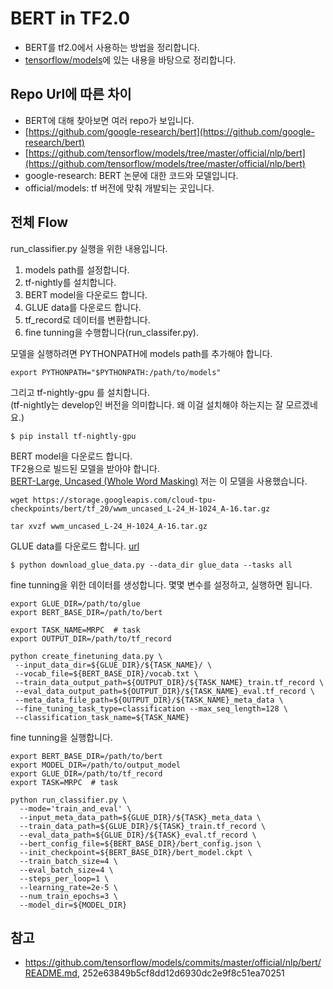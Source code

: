 # BERT in TF2.0

- BERT를 tf2.0에서 사용하는 방법을 정리합니다.
- [tensorflow/models](https://github.com/tensorflow/models/tree/master/official/nlp/bert)에 있는 내용을 바탕으로 정리합니다.


## Repo Url에 따른 차이

- BERT에 대해 찾아보면 여러 repo가 보입니다.
- [https://github.com/google-research/bert](https://github.com/google-research/bert)
- [https://github.com/tensorflow/models/tree/master/official/nlp/bert](https://github.com/tensorflow/models/tree/master/official/nlp/bert)
- google-research: BERT 논문에 대한 코드와 모델입니다.
- official/models: tf 버전에 맞춰 개발되는 곳입니다.

## 전체 Flow
run_classifier.py 실행을 위한 내용입니다.

1. models path를 설정합니다.
2. tf-nightly를 설치합니다.
3. BERT model을 다운로드 합니다.
4. GLUE data를 다운로드 합니다.
5. tf_record로 데이터를 변환합니다.
6. fine tunning을 수행합니다(run_classifer.py).


모델을 실행하려면 PYTHONPATH에 models path를 추가해야 합니다.

```
export PYTHONPATH="$PYTHONPATH:/path/to/models"
```

그리고 tf-nightly-gpu 를 설치합니다.   
(tf-nightly는 develop인 버전을 의미합니다. 왜 이걸 설치해야 하는지는 잘 모르겠네요.)

```
$ pip install tf-nightly-gpu
```

BERT model을 다운로드 합니다.    
TF2용으로 빌드된 모델을 받아야 합니다.    
[BERT-Large, Uncased (Whole Word Masking)](https://storage.googleapis.com/cloud-tpu-checkpoints/bert/tf_20/wwm_uncased_L-24_H-1024_A-16.tar.gz) 저는 이 모델을 사용했습니다.

```
wget https://storage.googleapis.com/cloud-tpu-checkpoints/bert/tf_20/wwm_uncased_L-24_H-1024_A-16.tar.gz

tar xvzf wwm_uncased_L-24_H-1024_A-16.tar.gz
```

GLUE data를 다운로드 합니다. [url](https://gist.github.com/W4ngatang/60c2bdb54d156a41194446737ce03e2e)

```
$ python download_glue_data.py --data_dir glue_data --tasks all
```

fine tunning을 위한 데이터를 생성합니다.
몇몇 변수를 설정하고, 실행하면 됩니다.

```
export GLUE_DIR=/path/to/glue
export BERT_BASE_DIR=/path/to/bert

export TASK_NAME=MRPC  # task
export OUTPUT_DIR=/path/to/tf_record

python create_finetuning_data.py \
 --input_data_dir=${GLUE_DIR}/${TASK_NAME}/ \
 --vocab_file=${BERT_BASE_DIR}/vocab.txt \
 --train_data_output_path=${OUTPUT_DIR}/${TASK_NAME}_train.tf_record \
 --eval_data_output_path=${OUTPUT_DIR}/${TASK_NAME}_eval.tf_record \
 --meta_data_file_path=${OUTPUT_DIR}/${TASK_NAME}_meta_data \
 --fine_tuning_task_type=classification --max_seq_length=128 \
 --classification_task_name=${TASK_NAME}
```

fine tunning을 실행합니다.

```
export BERT_BASE_DIR=/path/to/bert
export MODEL_DIR=/path/to/output_model
export GLUE_DIR=/path/to/tf_record
export TASK=MRPC  # task

python run_classifier.py \
  --mode='train_and_eval' \
  --input_meta_data_path=${GLUE_DIR}/${TASK}_meta_data \
  --train_data_path=${GLUE_DIR}/${TASK}_train.tf_record \
  --eval_data_path=${GLUE_DIR}/${TASK}_eval.tf_record \
  --bert_config_file=${BERT_BASE_DIR}/bert_config.json \
  --init_checkpoint=${BERT_BASE_DIR}/bert_model.ckpt \
  --train_batch_size=4 \
  --eval_batch_size=4 \
  --steps_per_loop=1 \
  --learning_rate=2e-5 \
  --num_train_epochs=3 \
  --model_dir=${MODEL_DIR}

```


## 참고

- https://github.com/tensorflow/models/commits/master/official/nlp/bert/README.md, 252e63849b5cf8dd12d6930dc2e9f8c51ea70251
